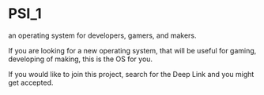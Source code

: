 # PSI_1
an operating system for developers, gamers, and makers.

If you are looking for a new operating system, that will be useful for gaming, developing of making, this is the OS for you.

If you would like to join this project, search for the Deep Link and you might get accepted.
